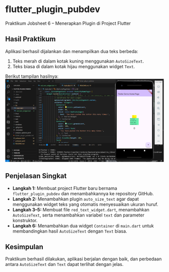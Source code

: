 # flutter_plugin_pubdev
Praktikum Jobsheet 6 – Menerapkan Plugin di Project Flutter

## Hasil Praktikum
Aplikasi berhasil dijalankan dan menampilkan dua teks berbeda:
1. Teks merah di dalam kotak kuning menggunakan `AutoSizeText`.
2. Teks biasa di dalam kotak hijau menggunakan widget `Text`.

Berikut tampilan hasilnya:
![Screenshot Hasil Praktikum](assets/screenshots/01.png)

## Penjelasan Singkat
- **Langkah 1:** Membuat project Flutter baru bernama `flutter_plugin_pubdev` dan menambahkannya ke repository GitHub.  
- **Langkah 2:** Menambahkan plugin `auto_size_text` agar dapat menggunakan widget teks yang otomatis menyesuaikan ukuran huruf.  
- **Langkah 3–5:** Membuat file `red_text_widget.dart`, menambahkan `AutoSizeText`, serta menambahkan variabel `text` dan parameter konstruktor.  
- **Langkah 6:** Menambahkan dua widget `Container` di `main.dart` untuk membandingkan hasil `AutoSizeText` dengan `Text` biasa.  

## Kesimpulan
Praktikum berhasil dilakukan, aplikasi berjalan dengan baik, dan perbedaan antara `AutoSizeText` dan `Text` dapat terlihat dengan jelas.
